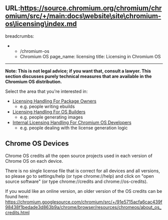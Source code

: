 URL:https://source.chromium.org/chromium/chromium/src/+/main:docs\website\site\chromium-os\licensing\index.md
---
breadcrumbs:
- - /chromium-os
  - Chromium OS
page_name: licensing
title: Licensing in Chromium OS
---

**Note: This is not legal advice; if you want that, consult a lawyer. This
section discusses purely technical measures that are available in the Chromium
OS distribution.**

Select the area that you're interested in:

*   [Licensing Handling For Package
            Owners](/chromium-os/developer-library/reference/licensing/licensing-for-chromiumos-package-owners)
    *   e.g. people writing ebuilds
*   [Licensing Handling For OS
            Builders](/chromium-os/licensing/building-a-distro)
    *   e.g. people generating images
*   [Internal Licensing Handling For Chromium OS
            Developers](/chromium-os/developer-library/reference/licensing/licensing-for-chromiumos-developers)
    *   e.g. people dealing with the license generation logic

## Chrome OS Devices

Chrome OS credits all the open source projects used in each version of Chrome OS
on each device.

There is no single license file that is correct for all devices and all
versions, so please go to settings/help (or type chrome://help) and click on
"open source software" (or type chrome://credits and chrome://os-credits).

If you would like an online version, an older version of the
OS credits can be found here:
<https://chromium.googlesource.com/chromium/src/+/91e5715acfa6cac439f98438f1bedade3d863b9a/chrome/browser/resources/chromeos/about_os_credits.html>
